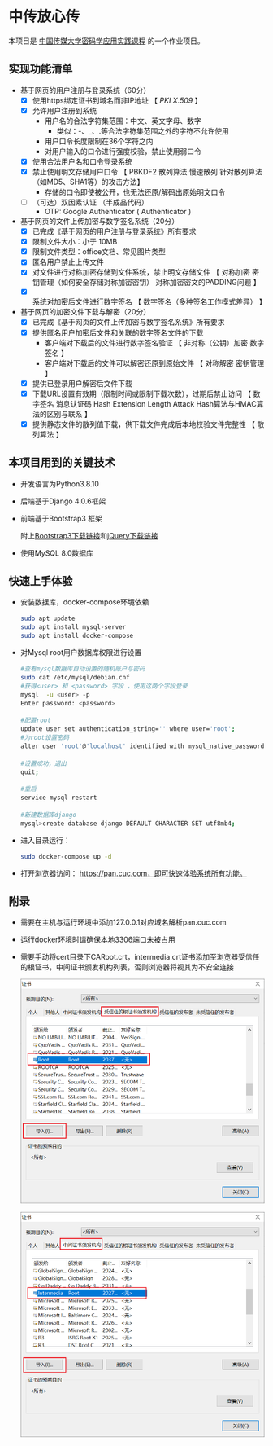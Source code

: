 # 中传放心传

本项目是 [中国传媒大学密码学应用实践课程](https://c4pr1c3.github.io/cuc-wiki/ac.html) 的一个作业项目。

## 实现功能清单

- 基于网页的用户注册与登录系统（60分）
  - [x] 使用https绑定证书到域名而非IP地址 【 *PKI* *X.509* 】
  - [x] 允许用户注册到系统
    - 用户名的合法字符集范围：中文、英文字母、数字
      - 类似：-、_、.等合法字符集范围之外的字符不允许使用
    - 用户口令长度限制在36个字符之内
    - 对用户输入的口令进行强度校验，禁止使用弱口令
  - [x] 使用合法用户名和口令登录系统
  - [x] 禁止使用明文存储用户口令 【 PBKDF2 散列算法 慢速散列 针对散列算法（如MD5、SHA1等）的攻击方法】
    - 存储的口令即使被公开，也无法还原/解码出原始明文口令
  - [ ] （可选）双因素认证 （半成品代码）
    - OTP: Google Authenticator  ( Authenticator )
- 基于网页的文件上传加密与数字签名系统（20分）
  - [x] 已完成《基于网页的用户注册与登录系统》所有要求
  - [x] 限制文件大小：小于 10MB
  - [x] 限制文件类型：office文档、常见图片类型
  - [x] 匿名用户禁止上传文件
  - [x] 对文件进行对称加密存储到文件系统，禁止明文存储文件 【 对称加密 密钥管理（如何安全存储对称加密密钥） 对称加密密文的PADDING问题 】
  - [x] 系统对加密后文件进行数字签名 【 数字签名（多种签名工作模式差异） 】
- 基于网页的加密文件下载与解密（20分）
  - [x] 已完成《基于网页的文件上传加密与数字签名系统》所有要求
  - [x] 提供匿名用户加密后文件和关联的数字签名文件的下载
    - 客户端对下载后的文件进行数字签名验证 【 非对称（公钥）加密 数字签名 】
    - 客户端对下载后的文件可以解密还原到原始文件 【 对称解密 密钥管理 】
  - [x] 提供已登录用户解密后文件下载
  - [x] 下载URL设置有效期（限制时间或限制下载次数），过期后禁止访问 【 数字签名 消息认证码 Hash Extension Length Attack Hash算法与HMAC算法的区别与联系 】
  - [x] 提供静态文件的散列值下载，供下载文件完成后本地校验文件完整性 【 散列算法 】

## 本项目用到的关键技术

- 开发语言为Python3.8.10

- 后端基于Django 4.0.6框架

- 前端基于Bootstrap3 框架

  附上[Bootstrap3下载链接](https://v3.bootcss.com/getting-started/#download)和[jQuery下载链接](https://www.jq22.com/jquery-info122)

- 使用MySQL 8.0数据库

## 快速上手体验

- 安装数据库，docker-compose环境依赖

  ```bash
  sudo apt update
  sudo apt install mysql-server
  sudo apt install docker-compose
  ```

- 对Mysql root用户数据库权限进行设置

  ```bash
  #查看mysql数据库自动设置的随机账户与密码
  sudo cat /etc/mysql/debian.cnf  
  #获得<user> 和 <password> 字段 ，使用这两个字段登录
  mysql  -u <user> -p
  Enter password: <password>
  
  #配置root
  update user set authentication_string='' where user='root'; 
  #为root设置密码
  alter user 'root'@'localhost' identified with mysql_native_password by '123456（默认设置）';
  
  #设置成功，退出
  quit;
  
  #重启
  service mysql restart
  
  #新建数据库django
  mysql>create database django DEFAULT CHARACTER SET utf8mb4;
  ```

- 进入目录运行：

  ```bash
  sudo docker-compose up -d
  ```

- 打开浏览器访问： https://pan.cuc.com，即可快速体验系统所有功能。

## 附录

- 需要在主机与运行环境中添加127.0.0.1对应域名解析pan.cuc.com
- 运行docker环境时请确保本地3306端口未被占用

- 需要手动将cert目录下CARoot.crt，intermedia.crt证书添加至浏览器受信任的根证书，中间证书颁发机构列表，否则浏览器将视其为不安全连接

  ![](img/root.png)

  ![](img/intermedia.png)
